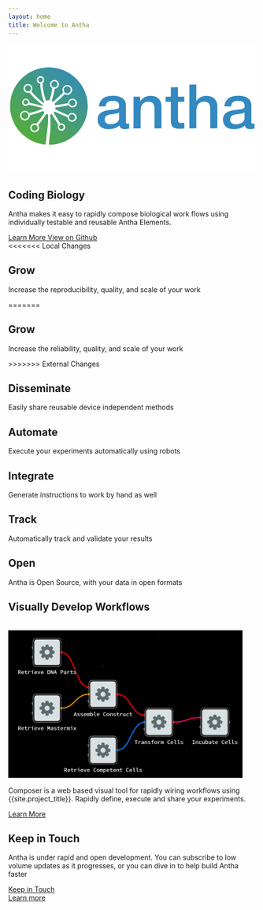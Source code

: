 ```yaml
---
layout: home
title: Welcome to Antha
---
```


<section id="future" class="main-bg">
  <div class="panel left">
    <img src="/images/logos/a-logo-color-416.svg">
    <summary>
      <h1>Coding Biology</h1>
      <p>Antha makes it easy to rapidly compose biological work flows using individually testable and reusable Antha Elements.</p>
      <paper-button raised unresolved>
        <a href="/docs/intro.html">
          <core-icon icon="archive"></core-icon> Learn More
      	</a>
      </paper-button>
      <paper-button class="github" unresolved>
      	<a href="https://github.com/Synthace/antha">
          <core-icon icon="social:post-github"></core-icon> View on Github
      	</a>
      </paper-button>
    </summary>
  </div>
</section>

<section id="learn" class="main-purple">
  <div class="panel right">
    <summary>
      <learn-tabs></learn-tabs>
    </summary>
  </div>
</section>

<section id="why-antha" class="main-bg">
  <div class="panel right">
    <summary>
		<smart-flow width="800">
			<div id="grow">
<<<<<<< Local Changes
				<segment layout vertical>
					<h2><core-icon src="images/noun/grow.svg" class="icon-big"></core-icon> Grow</h2>
					<p>Increase the reproducibility, quality, and scale of your work</p>					
				</segment>
=======
				<smart-flow width="100">
					<segment layout vertical>
						<h2><core-icon src="images/noun/grow.svg" class="icon-big"></core-icon> Grow</h2>
						<p>Increase the reliability, quality, and scale of your work</p>					
					</segment>
				</smart-flow>
>>>>>>> External Changes
		  	</div>
			<div id="disseminate">
				<smart-flow width="100">
					<segment layout vertical>
						<h2><core-icon src="images/noun/disseminate.svg" class="icon-big"></core-icon> Disseminate</h2>
						<p>Easily share reusable device independent methods</p>					
					</segment>
				</smart-flow>
		  	</div>
    	</smart-flow>
		<smart-flow width="800">
			<div id="automate">
				<smart-flow width="100">
					<segment layout vertical>
						<h2><core-icon src="images/noun/robot.svg" class="icon-big"></core-icon> Automate</h2>
						<p>Execute your experiments automatically using robots</p>					
					</segment>
				</smart-flow>
		  	</div>
			<div id="manual">
				<smart-flow width="100">
					<segment layout vertical>
						<h2><core-icon src="images/noun/scientist.svg" class="icon-big"></core-icon> Integrate</h2>
						<p>Generate instructions to work by hand as well</p>					
					</segment>
				</smart-flow>
		  	</div>
    	</smart-flow>
		<smart-flow width="800">
			<div id="track">
				<smart-flow width="100">
					<segment layout vertical>
						<h2><core-icon src="images/noun/data.svg" class="icon-big"></core-icon> Track</h2>
						<p>Automatically track and validate your results</p>					
					</segment>
				</smart-flow>
		  	</div>
			<div id="open">
				<smart-flow width="100">
					<segment layout vertical>
						<h2><core-icon src="images/noun/unlock.png" class="icon-big"></core-icon> Open</h2>
						<p>Antha is Open Source, with your data in open formats</p>					
					</segment>
				</smart-flow>
		  	</div>
    	</smart-flow>
	</summary>
  </div>
</section>

<section id="composer" class="main-purple">
  <div class="panel">
    <summary style="transform: translateZ(0);">
      <h1>Visually Develop Workflows</h1>
	  <br>
      <a href="/docs/concepts/flow-based-programming.html" target="_blank">
        <img src="/images/flow-gui.png" height="300" alt="Learn More About Composition" title="Learn More About Composition">
      </a>
      <div>
        <p>
        Composer is a web based visual tool for rapidly wiring workflows using {{site.project_title}}. Rapidly define, execute and share your experiments.
        </p>
          <paper-button>
        	<a href="/docs/concepts/flow-based-programming.html" target="_blank">
            		<core-icon icon="arrow-forward"></core-icon> Learn More
        	</a>
          </paper-button>
      </div>
    </summary>
  </div>
</section>

<section id="keep-in-touch" class="main-bg">
  <div class="panel right">
    <summary>
      <h1>Keep in Touch</h1>
      <p>Antha is under rapid and open development. You can subscribe to low volume updates as it progresses, or you can dive in to help build Antha faster</p>
	  <div layout horizontal justified>
		  <div></div>
		  <div>
		  	<paper-button raised>
	  			<a href="https://groups.google.com/a/antha-lang.org/group/antha-dev/boxsubscribe">
		  			<core-icon icon="mail"></core-icon> Keep in Touch
				</a>
			</paper-button>
		  </div>
		  <div></div>
		  <div>	
        	<paper-button raised>
      			<a href="/docs/intro.html">
          	  		<core-icon icon="arrow-forward"></core-icon> Learn more
      	  		</a>
        	</paper-button>
		  </div>
		  <div></div>
    </summary>
  </div>
</section>
